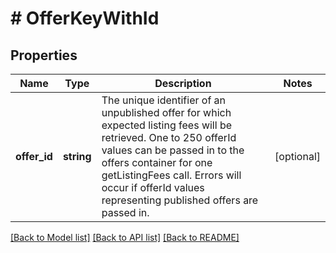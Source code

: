 # # OfferKeyWithId

## Properties

Name | Type | Description | Notes
------------ | ------------- | ------------- | -------------
**offer_id** | **string** | The unique identifier of an unpublished offer for which expected listing fees will be retrieved. One to 250 offerId values can be passed in to the offers container for one getListingFees call. Errors will occur if offerId values representing published offers are passed in. | [optional]

[[Back to Model list]](../../README.md#models) [[Back to API list]](../../README.md#endpoints) [[Back to README]](../../README.md)
